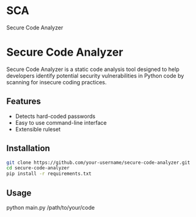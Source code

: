 # SCA
Secure Code Analyzer
# Secure Code Analyzer

Secure Code Analyzer is a static code analysis tool designed to help developers identify potential security vulnerabilities in Python code by scanning for insecure coding practices.

## Features

- Detects hard-coded passwords
- Easy to use command-line interface
- Extensible ruleset

## Installation

```bash
git clone https://github.com/your-username/secure-code-analyzer.git
cd secure-code-analyzer
pip install -r requirements.txt
```

## Usage
python main.py /path/to/your/code

